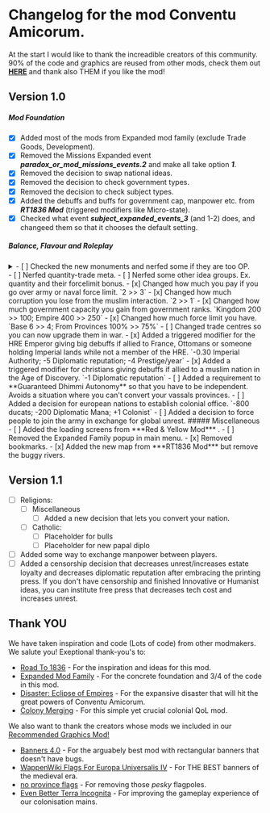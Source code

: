 #  Changelog for the mod Conventu Amicorum.
At the start I would like to thank the increadible creators of this community. 90% of the code and graphics are reused from other mods, check them out [**HERE**](https://github.com/xnrado/conventu-amicorum/blob/main/CHANGELOG.md#thank-you) and thank also THEM if you like the mod!
## Version 1.0
##### Mod Foundation
- [x] Added most of the mods from Expanded mod family (exclude Trade Goods, Development). 
- [x] Removed the Missions Expanded event ***paradox_or_mod_missions_events.2*** and make all take option ***1***.
- [x] Removed the decision to swap national ideas.
- [x] Removed the decision to check government types.
- [x] Removed the decision to check subject types.
- [x] Added the debuffs and buffs for government cap, manpower etc. from ***RT1836 Mod*** (triggered modifiers like Micro-state).
- [x] Checked what event ***subject_expanded_events_3*** (and 1-2) does, and changeed them so that it chooses the default setting.
##### Balance, Flavour and Roleplay
<details>
<summary>- [ ] Checked the new monuments and nerfed some if they are too OP. </summary>
    - [ ] One
    - [ ] Two
    - [ ] Three 
</details>
- [ ] Nerfed quantity-trade meta.
- [ ] Nerfed some other idea groups. Ex. quantity and their forcelimit bonus.
- [x] Changed how much you pay if you go over army or naval force limit. `2 >> 3`
- [x] Changed how much corruption you lose from the muslim interaction. `2 >> 1`
- [x] Changed how much government capacity you gain from government ranks. `Kingdom 200 >> 100; Empire 400 >> 250`
- [x] Changed how much force limit you have. `Base 6 >> 4; From Provinces 100% >> 75%`
- [ ] Changed trade centres so you can now upgrade them in war.
- [x] Added a triggered modifier for the HRE Emperor giving big debuffs if allied to France, Ottomans or someone holding Imperial lands while not a member of the HRE. `-0.30 Imperial Authority; -5 Diplomatic reputation; -4 Prestige/year`
- [x] Added a triggered modifier for christians giving debuffs if allied to a muslim nation in the Age of Discovery. `-1 Diplomatic reputation`
- [ ] Added a requirement to **Guaranteed Dhimmi Autonomy** so that you have to be independent. Avoids a situation where you can't convert your vassals provinces.
- [ ] Added a decision for european nations to establish colonial office. `-800 ducats; -200 Diplomatic Mana; +1 Colonist`
- [ ] Added a decision to force people to join the army in exchange for global unrest. 
##### Miscellaneous 
- [ ] Added the loading screens from ***Red & Yellow Mod*** .
- [ ] Removed the Expanded Family popup in main menu.
- [x] Removed bookmarks.
- [x] Added the new map from ***RT1836 Mod*** but remove the buggy rivers.

## Version 1.1
- [ ] Religions:
    - [ ] Miscellaneous
        - [ ] Added a new decision that lets you convert your nation.
    - [ ] Catholic:
        - [ ] Placeholder for bulls 
        - [ ] Placeholder for new papal diplo
- [ ] Added some way to exchange manpower between players.
- [ ] Added a censorship decision that decreases unrest/increases estate loyalty and decreases diplomatic reputation after embracing the printing press. If you don't have censorship and finished Innovative or Humanist ideas, you can institute free press that decreases tech cost and increases unrest.

## Thank YOU
We have taken inspiration and code (Lots of code) from other modmakers. We salute you! Exeptional thank-you's to:
+   [Road To 1836](https://steamcommunity.com/sharedfiles/filedetails/?id=2895913903&searchtext=1836) - For the inspiration and ideas for this mod.
+   [Expanded Mod Family](https://steamcommunity.com/workshop/filedetails/?id=1626860092) - For the concrete foundation and 3/4 of the code in this mod.
+   [Disaster: Eclipse of Empires](https://steamcommunity.com/sharedfiles/filedetails/?id=2805088800) - For the expansive disaster that will hit the great powers of Conventu Amicorum.
+   [Colony Merging](https://steamcommunity.com/sharedfiles/filedetails/?id=1562888561) - For this simple yet crucial colonial QoL mod.

We also want to thank the creators whose mods we included in our [Recommended Graphics Mod!](https://steamcommunity.com/sharedfiles/filedetails/?id=2901389406)
+   [Banners 4.0](https://steamcommunity.com/sharedfiles/filedetails/?id=2129713984) - For the arguabely best mod with rectangular banners that doesn't have bugs.
+   [WappenWiki Flags For Europa Universalis IV](https://steamcommunity.com/sharedfiles/filedetails/?id=1253972870) - For THE BEST banners of the medieval era.
+   [no province flags](https://steamcommunity.com/sharedfiles/filedetails/?id=2861738197) - For removing those *pesky* flagpoles.
+   [Even Better Terra Incognita](https://steamcommunity.com/sharedfiles/filedetails/?id=185341579) - For improving the gameplay experience of our colonisation mains.
